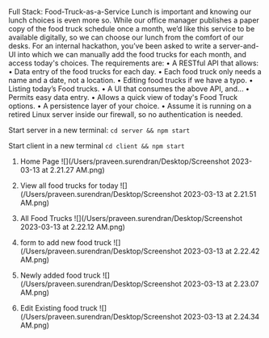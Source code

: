 Full Stack: Food-Truck-as-a-Service
Lunch is important and knowing our lunch choices is even more so. While our office manager publishes a paper copy of the food truck schedule once a month, we’d like this service to be available digitally, so we can choose our lunch from the comfort of our desks. For an internal hackathon, you’ve been asked to write a server-and-UI into which we can manually add the food trucks for each month, and access today's choices. The requirements are:
•	A RESTful API that allows:
•	Data entry of the food trucks for each day.
•	Each food truck only needs a name and a date, not a location.
•	Editing food trucks if we have a typo.
•	Listing today’s Food trucks.
•	A UI that consumes the above API, and...
•	Permits easy data entry.
•	Allows a quick view of today's Food Truck options.
•	A persistence layer of your choice.
•	Assume it is running on a retired Linux server inside our firewall, so no authentication is needed.

Start server in  a new terminal:
`cd server && npm start`

Start client in a new terminal
`cd client && npm start`

1. Home Page
![](/Users/praveen.surendran/Desktop/Screenshot 2023-03-13 at 2.21.27 AM.png)

2. View all food trucks for today
![](/Users/praveen.surendran/Desktop/Screenshot 2023-03-13 at 2.21.51 AM.png)

3. All Food Trucks
![](/Users/praveen.surendran/Desktop/Screenshot 2023-03-13 at 2.22.12 AM.png)

4. form to add new food truck
![](/Users/praveen.surendran/Desktop/Screenshot 2023-03-13 at 2.22.42 AM.png)

5. Newly added food truck
![](/Users/praveen.surendran/Desktop/Screenshot 2023-03-13 at 2.23.07 AM.png)

6. Edit Existing food truck
![](/Users/praveen.surendran/Desktop/Screenshot 2023-03-13 at 2.24.34 AM.png)
